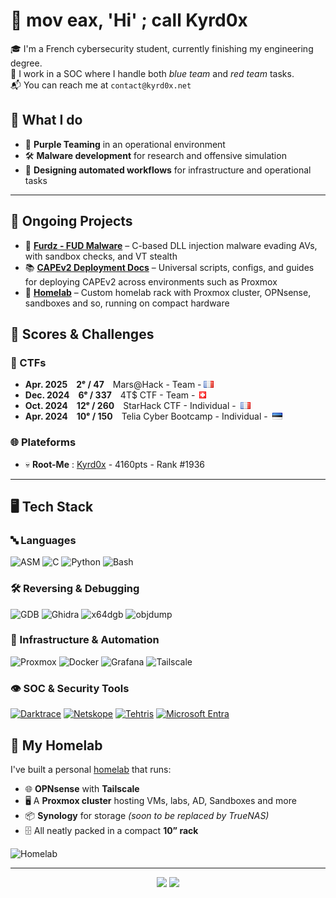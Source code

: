 # 🔧 mov eax, 'Hi' ; call Kyrd0x

🎓 I'm a French cybersecurity student, currently finishing my engineering degree.  
💼 I work in a SOC where I handle both *blue team* and *red team* tasks.  
📬 You can reach me at `contact@kyrd0x.net`

## 🧠 What I do

- 🔐 **Purple Teaming** in an operational environment  
- 🛠️ **Malware development** for research and offensive simulation  
- 🧱 **Designing automated workflows** for infrastructure and operational tasks

---

## 🚧 Ongoing Projects

- 🐛 [**Furdz - FUD Malware**](https://github.com/Kyrd0x/furdz) – C-based DLL injection malware evading AVs, with sandbox checks, and VT stealth
- 📚 [**CAPEv2 Deployment Docs**](https://github.com/Kyrd0x/capev2-proxmox-setup) – Universal scripts, configs, and guides for deploying CAPEv2 across environments such as Proxmox
- 🧱 [**Homelab**](https://github.com/Kyrd0x/mini-rack) – Custom homelab rack with Proxmox cluster, OPNsense, sandboxes and so, running on compact hardware


## 🎯 Scores & Challenges

### 🏁 CTFs
- **Apr. 2025** **2ᵉ / 47** Mars@Hack - Team - ![FR](images/fr.png)  
- **Dec. 2024** **6ᵉ / 337** 4T$ CTF - Team - ![CH](images/ch.png)  
- **Oct. 2024** **12ᵉ / 260** StarHack CTF - Individual - ![FR](images/fr.png)  
- **Apr. 2024** **10ᵉ / 150** Telia Cyber Bootcamp - Individual - ![EE](images/ee.png)

### 🌐 Plateforms

- 💀 **Root-Me** : [Kyrd0x](https://www.root-me.org/Kyrd0x) - 4160pts - Rank #1936

---

## 🖥️ Tech Stack

### 🔤 Languages

![ASM](https://img.shields.io/badge/asm-%236E4C13.svg?style=for-the-badge&logoColor=white)
![C](https://img.shields.io/badge/c-%2300599C.svg?style=for-the-badge&logo=c&logoColor=white)
![Python](https://img.shields.io/badge/python-3670A0?style=for-the-badge&logo=python&logoColor=ffdd54)
![Bash](https://img.shields.io/badge/bash-%23121011.svg?style=for-the-badge&logo=gnubash&logoColor=white)
<!-- ![Rust](https://img.shields.io/badge/rust-%23DEA584.svg?style=for-the-badge&logo=rust&logoColor=white) not yet -->

### 🛠️ Reversing & Debugging

![GDB](https://img.shields.io/badge/gdb-%23E34F26.svg?style=for-the-badge&logoColor=white)
![Ghidra](https://img.shields.io/badge/ghidra-%23B8860B.svg?style=for-the-badge&logoColor=white)
![x64dgb](https://img.shields.io/badge/x64dgb-%23000000.svg?style=for-the-badge&logoColor=white)
![objdump](https://img.shields.io/badge/objdump-%234682B4.svg?style=for-the-badge&logoColor=white)

### 🧱 Infrastructure & Automation

![Proxmox](https://img.shields.io/badge/proxmox-%23E57000.svg?style=for-the-badge&logo=proxmox&logoColor=white)
![Docker](https://img.shields.io/badge/docker-%230db7ed.svg?style=for-the-badge&logo=docker&logoColor=white)
![Grafana](https://img.shields.io/badge/grafana-%23F46800.svg?style=for-the-badge&logo=grafana&logoColor=white)
![Tailscale](https://img.shields.io/badge/tailscale-%2354514d.svg?style=for-the-badge&logo=Tailscale&logoColor=white)

### 👁️ SOC & Security Tools

[![Darktrace](https://img.shields.io/badge/darktrace-%23EA5B1D.svg?style=for-the-badge&logo=darktrace&logoColor=white)](https://www.darktrace.com/)
[![Netskope](https://img.shields.io/badge/netskope-%2353565a.svg?style=for-the-badge&logo=netskope&logoColor=white)](https://www.netskope.com/)
[![Tehtris](https://img.shields.io/badge/tehtris-%230f2964.svg?style=for-the-badge&logoColor=white)](https://www.tehtris.com/)
[![Microsoft Entra](https://img.shields.io/badge/microsoft%20entra-%2375e7fc.svg?style=for-the-badge&logo=microsoft&logoColor=white)](https://www.microsoft.com/fr-fr/security/business/microsoft-entra)

## 🧪 My Homelab

I've built a personal [homelab](https://github.com/Kyrd0x/mini-rack) that runs:

- 🌐 **OPNsense** with **Tailscale**
- 🖥️ A **Proxmox cluster** hosting VMs, labs, AD, Sandboxes and more
- 📦 **Synology** for storage *(soon to be replaced by TrueNAS)*
- 🗄️ All neatly packed in a compact **10” rack**

![Homelab](images/mini-rack.png)

---

<p align="center">
  <img src="https://github-readme-stats.vercel.app/api?username=Kyrd0x&theme=shadow_blue&hide_border=true&include_all_commits=true&count_private=true" width="70%" />
  <img src="https://nirzak-streak-stats.vercel.app/?user=Kyrd0x&theme=shadow_blue&hide_border=true" width="70%" />
</p>
